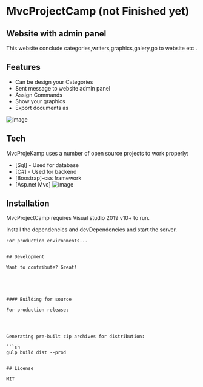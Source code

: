 
# MvcProjectCamp (not Finished yet)
## Website with admin panel

This website conclude categories,writers,graphics,galery,go to website etc .

## Features

- Can be design your Categories
- Sent message to website admin panel
- Assign Commands
- Show your graphics
- Export documents as 

![image](https://user-images.githubusercontent.com/32723458/119499389-59c47980-bd6f-11eb-8869-ecb55d189853.png)



## Tech

MvcProjeKamp uses a number of open source projects to work properly:

- [Sql] - Used for database
- [C#] - Used for backend
- [Boostrap]-css framework
- [Asp.net Mvc]
![image](https://user-images.githubusercontent.com/32723458/119498330-2cc39700-bd6e-11eb-9b98-b5ca7943d8c2.png)

## Installation

MvcProjectCamp requires Visual studio 2019 v10+ to run.

Install the dependencies and devDependencies and start the server.

```
For production environments...


## Development

Want to contribute? Great!





#### Building for source

For production release:




Generating pre-built zip archives for distribution:

```sh
gulp build dist --prod
```


```

## License

MIT
